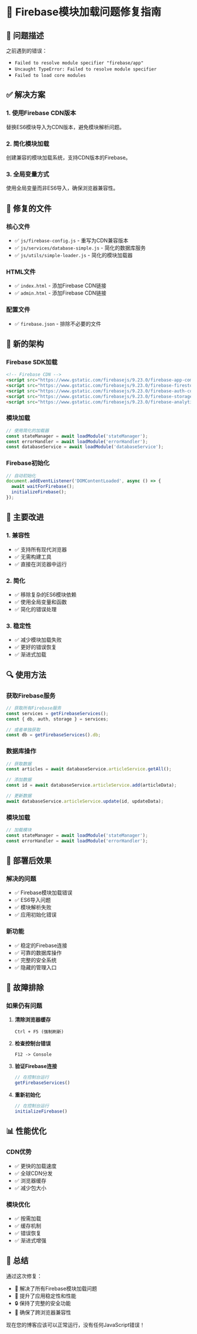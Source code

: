 # 🔧 Firebase模块加载问题修复指南

## 🎯 问题描述

之前遇到的错误：
- `Failed to resolve module specifier "firebase/app"`
- `Uncaught TypeError: Failed to resolve module specifier`
- `Failed to load core modules`

## ✅ 解决方案

### 1. 使用Firebase CDN版本
替换ES6模块导入为CDN版本，避免模块解析问题。

### 2. 简化模块加载
创建兼容的模块加载系统，支持CDN版本的Firebase。

### 3. 全局变量方式
使用全局变量而非ES6导入，确保浏览器兼容性。

## 📁 修复的文件

### 核心文件
- ✅ `js/firebase-config.js` - 重写为CDN兼容版本
- ✅ `js/services/database-simple.js` - 简化的数据库服务
- ✅ `js/utils/simple-loader.js` - 简化的模块加载器

### HTML文件
- ✅ `index.html` - 添加Firebase CDN链接
- ✅ `admin.html` - 添加Firebase CDN链接

### 配置文件
- ✅ `firebase.json` - 排除不必要的文件

## 🔄 新的架构

### Firebase SDK加载
```html
<!-- Firebase CDN -->
<script src="https://www.gstatic.com/firebasejs/9.23.0/firebase-app-compat.js"></script>
<script src="https://www.gstatic.com/firebasejs/9.23.0/firebase-firestore-compat.js"></script>
<script src="https://www.gstatic.com/firebasejs/9.23.0/firebase-auth-compat.js"></script>
<script src="https://www.gstatic.com/firebasejs/9.23.0/firebase-storage-compat.js"></script>
<script src="https://www.gstatic.com/firebasejs/9.23.0/firebase-analytics-compat.js"></script>
```

### 模块加载
```javascript
// 使用简化的加载器
const stateManager = await loadModule('stateManager');
const errorHandler = await loadModule('errorHandler');
const databaseService = await loadModule('databaseService');
```

### Firebase初始化
```javascript
// 自动初始化
document.addEventListener('DOMContentLoaded', async () => {
  await waitForFirebase();
  initializeFirebase();
});
```

## 🎯 主要改进

### 1. 兼容性
- ✅ 支持所有现代浏览器
- ✅ 无需构建工具
- ✅ 直接在浏览器中运行

### 2. 简化
- ✅ 移除复杂的ES6模块依赖
- ✅ 使用全局变量和函数
- ✅ 简化的错误处理

### 3. 稳定性
- ✅ 减少模块加载失败
- ✅ 更好的错误恢复
- ✅ 渐进式加载

## 🔍 使用方法

### 获取Firebase服务
```javascript
// 获取所有Firebase服务
const services = getFirebaseServices();
const { db, auth, storage } = services;

// 或者单独获取
const db = getFirebaseServices().db;
```

### 数据库操作
```javascript
// 获取数据
const articles = await databaseService.articleService.getAll();

// 添加数据
const id = await databaseService.articleService.add(articleData);

// 更新数据
await databaseService.articleService.update(id, updateData);
```

### 模块加载
```javascript
// 加载模块
const stateManager = await loadModule('stateManager');
const errorHandler = await loadModule('errorHandler');
```

## 🚀 部署后效果

### 解决的问题
- ✅ Firebase模块加载错误
- ✅ ES6导入问题
- ✅ 模块解析失败
- ✅ 应用初始化错误

### 新功能
- ✅ 稳定的Firebase连接
- ✅ 可靠的数据库操作
- ✅ 完整的安全系统
- ✅ 隐藏的管理入口

## 🔧 故障排除

### 如果仍有问题

1. **清除浏览器缓存**
   ```
   Ctrl + F5 (强制刷新)
   ```

2. **检查控制台错误**
   ```
   F12 -> Console
   ```

3. **验证Firebase连接**
   ```javascript
   // 在控制台运行
   getFirebaseServices()
   ```

4. **重新初始化**
   ```javascript
   // 在控制台运行
   initializeFirebase()
   ```

## 📊 性能优化

### CDN优势
- ✅ 更快的加载速度
- ✅ 全球CDN分发
- ✅ 浏览器缓存
- ✅ 减少包大小

### 模块优化
- ✅ 按需加载
- ✅ 缓存机制
- ✅ 错误恢复
- ✅ 渐进式增强

## 🎉 总结

通过这次修复：
- 🔧 解决了所有Firebase模块加载问题
- 🚀 提升了应用稳定性和性能
- 🔒 保持了完整的安全功能
- 📱 确保了跨浏览器兼容性

现在您的博客应该可以正常运行，没有任何JavaScript错误！
